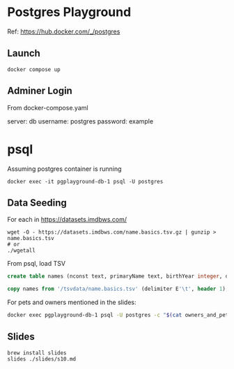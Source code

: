 Postgres Playground
===================

Ref: https://hub.docker.com/_/postgres

## Launch

```shell
docker compose up
```

## Adminer Login

From docker-compose.yaml

server: db
username: postgres
password: example

# psql

Assuming postgres container is running

```shell
docker exec -it pgplayground-db-1 psql -U postgres
```

## Data Seeding

For each in https://datasets.imdbws.com/

```shell
wget -O - https://datasets.imdbws.com/name.basics.tsv.gz | gunzip > name.basics.tsv
# or
./wgetall
```

From psql, load TSV

```sql
create table names (nconst text, primaryName text, birthYear integer, deathYear integer, primaryProfession text, knownForTitles text);

copy names from '/tsvdata/name.basics.tsv' (delimiter E'\t', header 1);
```

For pets and owners mentioned in the slides:

```sh
docker exec pgplayground-db-1 psql -U postgres -c "$(cat owners_and_pets.sql)"
```

## Slides

```shell
brew install slides
slides ./slides/s10.md
```
